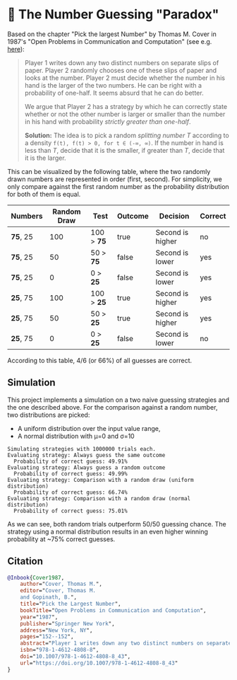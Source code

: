 # 🎲 The Number Guessing "Paradox"

Based on the chapter "Pick the largest Number" by Thomas M. Cover in 1987's
"Open Problems in Communication and Computation" (see
e.g. [here](https://www-isl.stanford.edu/~cover/papers/paper73.pdf)):

> Player 1 writes down any two distinct numbers on separate slips of paper.
> Player 2 randomly chooses one of these slips of paper and looks at the number.
> Player 2 must decide whether the number in his hand is the larger of the two numbers.
> He can be right with a probability of one-half. It seems absurd that he can do better.
>
> We argue that Player 2 has a strategy by which he can correctly state whether
> or not the other number is larger or smaller than the number in his hand
> with probability _strictly greater than one-half_.
>
> **Solution:** The idea is to pick a random _splitting number T_ according to a density
> `f(t), f(t) > 0, for t ∈ (-∞, ∞)`. If the number in hand is less than _T_, decide that
> it is the smaller, if greater than _T_, decide that it is the larger.

This can be visualized by the following table, where the two randomly drawn numbers
are represented in order (first, second). For simplicity, we only compare against the
first random number as the probability distribution for both of them is equal.

| Numbers    | Random Draw | Test         | Outcome | Decision         | Correct |
|------------|-------------|--------------|---------|------------------|---------|
| **75**, 25 | 100         | 100 > **75** | true    | Second is higher | no      |
| **75**, 25 | 50          | 50 > **75**  | false   | Second is lower  | yes     |
| **75**, 25 | 0           | 0 > **25**   | false   | Second is lower  | yes     |
| **25**, 75 | 100         | 100 > **25** | true    | Second is higher | yes     |
| **25**, 75 | 50          | 50 > **25**  | true    | Second is higher | yes     |
| **25**, 75 | 0           | 0 > **25**   | false   | Second is lower  | no      |

According to this table, 4/6 (or 66%) of all guesses are correct.

## Simulation

This project implements a simulation on a two naive guessing strategies and the one described above.
For the comparison against a random number, two distributions are picked:

- A uniform distribution over the input value range,
- A normal distribution with μ=0 and σ=10

```plain
Simulating strategies with 1000000 trials each.
Evaluating strategy: Always guess the same outcome
  Probability of correct guess: 49.91%
Evaluating strategy: Always guess a random outcome
  Probability of correct guess: 49.99%
Evaluating strategy: Comparison with a random draw (uniform distribution)
  Probability of correct guess: 66.74%
Evaluating strategy: Comparison with a random draw (normal distribution)
  Probability of correct guess: 75.01%
```

As we can see, both random trials outperform 50/50 guessing chance. The strategy using a normal distribution
results in an even higher winning probability at ~75% correct guesses.

## Citation

```bibtex
@Inbook{Cover1987,
    author="Cover, Thomas M.",
    editor="Cover, Thomas M.
    and Gopinath, B.",
    title="Pick the Largest Number",
    bookTitle="Open Problems in Communication and Computation",
    year="1987",
    publisher="Springer New York",
    address="New York, NY",
    pages="152--152",
    abstract="Player 1 writes down any two distinct numbers on separate slips of paper. Player 2 randomly chooses one of these slips of paper and looks at the number. Player 2 must decide whether the number in his hand is the larger of the two numbers. He can be right with probability one-half. It seems absurd that he can do better.",
    isbn="978-1-4612-4808-8",
    doi="10.1007/978-1-4612-4808-8_43",
    url="https://doi.org/10.1007/978-1-4612-4808-8_43"
}
```
